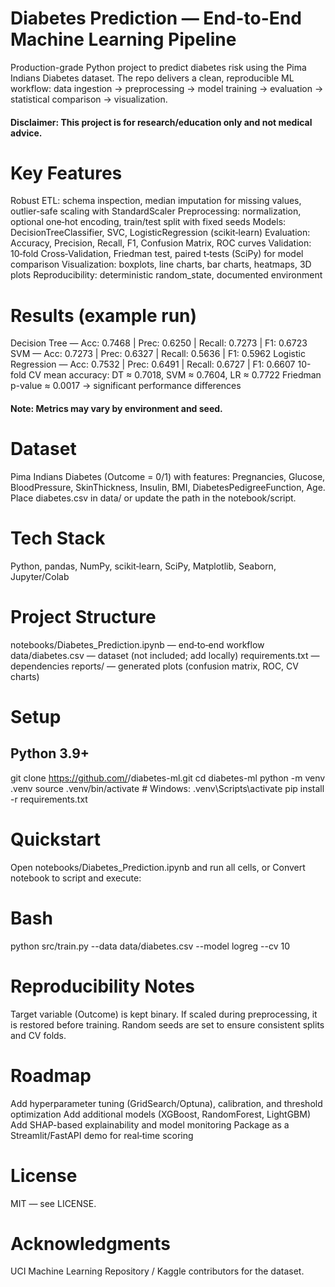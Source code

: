 # Diabetes Prediction — End-to-End Machine Learning Pipeline
Production-grade Python project to predict diabetes risk using the Pima Indians Diabetes dataset. The repo delivers a clean, reproducible ML workflow: data ingestion → preprocessing → model training → evaluation → statistical comparison → visualization.

#### Disclaimer: This project is for research/education only and not medical advice.

# Key Features
Robust ETL: schema inspection, median imputation for missing values, outlier-safe scaling with StandardScaler
Preprocessing: normalization, optional one‑hot encoding, train/test split with fixed seeds
Models: DecisionTreeClassifier, SVC, LogisticRegression (scikit‑learn)
Evaluation: Accuracy, Precision, Recall, F1, Confusion Matrix, ROC curves
Validation: 10‑fold Cross‑Validation, Friedman test, paired t‑tests (SciPy) for model comparison
Visualization: boxplots, line charts, bar charts, heatmaps, 3D plots
Reproducibility: deterministic random_state, documented environment

# Results (example run)
Decision Tree — Acc: 0.7468 | Prec: 0.6250 | Recall: 0.7273 | F1: 0.6723
SVM — Acc: 0.7273 | Prec: 0.6327 | Recall: 0.5636 | F1: 0.5962
Logistic Regression — Acc: 0.7532 | Prec: 0.6491 | Recall: 0.6727 | F1: 0.6607
10-fold CV mean accuracy: DT ≈ 0.7018, SVM ≈ 0.7604, LR ≈ 0.7722
Friedman p-value ≈ 0.0017 → significant performance differences

#### Note: Metrics may vary by environment and seed.

# Dataset
Pima Indians Diabetes (Outcome = 0/1) with features: Pregnancies, Glucose, BloodPressure, SkinThickness, Insulin, BMI, DiabetesPedigreeFunction, Age.
Place diabetes.csv in data/ or update the path in the notebook/script.

# Tech Stack
Python, pandas, NumPy, scikit‑learn, SciPy, Matplotlib, Seaborn, Jupyter/Colab

# Project Structure
notebooks/Diabetes_Prediction.ipynb — end‑to‑end workflow
data/diabetes.csv — dataset (not included; add locally)
requirements.txt — dependencies
reports/ — generated plots (confusion matrix, ROC, CV charts)

# Setup
## Python 3.9+
git clone https://github.com/<your-username>/diabetes-ml.git
cd diabetes-ml
python -m venv .venv
source .venv/bin/activate   # Windows: .venv\Scripts\activate
pip install -r requirements.txt

# Quickstart
Open notebooks/Diabetes_Prediction.ipynb and run all cells, or
Convert notebook to script and execute:

# Bash
python src/train.py --data data/diabetes.csv --model logreg --cv 10

# Reproducibility Notes
Target variable (Outcome) is kept binary. If scaled during preprocessing, it is restored before training.
Random seeds are set to ensure consistent splits and CV folds.

# Roadmap
Add hyperparameter tuning (GridSearch/Optuna), calibration, and threshold optimization
Add additional models (XGBoost, RandomForest, LightGBM)
Add SHAP-based explainability and model monitoring
Package as a Streamlit/FastAPI demo for real‑time scoring

# License
MIT — see LICENSE.

# Acknowledgments
UCI Machine Learning Repository / Kaggle contributors for the dataset.


